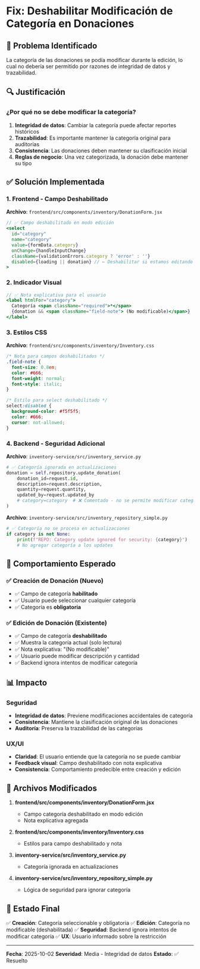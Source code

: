 # Fix: Deshabilitar Modificación de Categoría en Donaciones

## 🐛 Problema Identificado

La categoría de las donaciones se podía modificar durante la edición, lo cual no debería ser permitido por razones de integridad de datos y trazabilidad.

## 🔍 Justificación

### ¿Por qué no se debe modificar la categoría?

1. **Integridad de datos**: Cambiar la categoría puede afectar reportes históricos
2. **Trazabilidad**: Es importante mantener la categoría original para auditorías
3. **Consistencia**: Las donaciones deben mantener su clasificación inicial
4. **Reglas de negocio**: Una vez categorizada, la donación debe mantener su tipo

## ✅ Solución Implementada

### 1. Frontend - Campo Deshabilitado

**Archivo**: `frontend/src/components/inventory/DonationForm.jsx`

```jsx
// ✅ Campo deshabilitado en modo edición
<select
  id="category"
  name="category"
  value={formData.category}
  onChange={handleInputChange}
  className={validationErrors.category ? 'error' : ''}
  disabled={loading || donation} // ← Deshabilitar si estamos editando
>
```

### 2. Indicador Visual

```jsx
// ✅ Nota explicativa para el usuario
<label htmlFor="category">
  Categoría <span className="required">*</span>
  {donation && <span className="field-note"> (No modificable)</span>}
</label>
```

### 3. Estilos CSS

**Archivo**: `frontend/src/components/inventory/Inventory.css`

```css
/* Nota para campos deshabilitados */
.field-note {
  font-size: 0.8em;
  color: #666;
  font-weight: normal;
  font-style: italic;
}

/* Estilo para select deshabilitado */
select:disabled {
  background-color: #f5f5f5;
  color: #666;
  cursor: not-allowed;
}
```

### 4. Backend - Seguridad Adicional

**Archivo**: `inventory-service/src/inventory_service.py`

```python
# ✅ Categoría ignorada en actualizaciones
donation = self.repository.update_donation(
    donation_id=request.id,
    description=request.description,
    quantity=request.quantity,
    updated_by=request.updated_by
    # category=category  # ❌ Comentado - no se permite modificar categoría
)
```

**Archivo**: `inventory-service/src/inventory_repository_simple.py`

```python
# ✅ Categoría no se procesa en actualizaciones
if category is not None:
    print(f"REPO: Category update ignored for security: {category}")
    # No agregar categoría a los updates
```

## 🧪 Comportamiento Esperado

### ✅ Creación de Donación (Nuevo)
- ✅ Campo de categoría **habilitado**
- ✅ Usuario puede seleccionar cualquier categoría
- ✅ Categoría es **obligatoria**

### ✅ Edición de Donación (Existente)
- ✅ Campo de categoría **deshabilitado**
- ✅ Muestra la categoría actual (solo lectura)
- ✅ Nota explicativa: "(No modificable)"
- ✅ Usuario puede modificar descripción y cantidad
- ✅ Backend ignora intentos de modificar categoría

## 📊 Impacto

### Seguridad
- **Integridad de datos**: Previene modificaciones accidentales de categoría
- **Consistencia**: Mantiene la clasificación original de las donaciones
- **Auditoría**: Preserva la trazabilidad de las categorías

### UX/UI
- **Claridad**: El usuario entiende que la categoría no se puede cambiar
- **Feedback visual**: Campo deshabilitado con nota explicativa
- **Consistencia**: Comportamiento predecible entre creación y edición

## 🔧 Archivos Modificados

1. **frontend/src/components/inventory/DonationForm.jsx**
   - Campo categoría deshabilitado en modo edición
   - Nota explicativa agregada

2. **frontend/src/components/inventory/Inventory.css**
   - Estilos para campo deshabilitado y nota

3. **inventory-service/src/inventory_service.py**
   - Categoría ignorada en actualizaciones

4. **inventory-service/src/inventory_repository_simple.py**
   - Lógica de seguridad para ignorar categoría

## 🎯 Estado Final

✅ **Creación**: Categoría seleccionable y obligatoria
✅ **Edición**: Categoría no modificable (deshabilitada)
✅ **Seguridad**: Backend ignora intentos de modificar categoría
✅ **UX**: Usuario informado sobre la restricción

---

**Fecha**: 2025-10-02
**Severidad**: Media - Integridad de datos
**Estado**: ✅ Resuelto